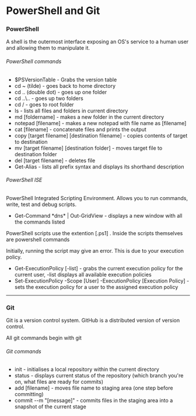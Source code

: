 # PowerShell and Git 

### PowerShell

A shell is the outermost interface exposing an OS's service to a human user and allowing them to manipulate it.

###### PowerShell commands

- $PSVersionTable - Grabs the version table
- cd ~ (tilde)  - goes back to home directory
- cd .. (double dot) - goes up one folder
- cd ..\\.. - goes up two folders
- cd / - goes to root folder
- ls - lists all files and folders in current directory
- md [foldername] - makes a new folder in the current directory
- notepad [filename] - makes a new notepad with file name as [filename]
- cat [filename] - concatenate files and prints the output
- copy [target filename] [destination filename] - copies contents of target to destination
- mv [target filename] [destination folder] - moves target file to destination folder
- del [target filename] - deletes file
- Get-Alias - lists all prefix syntax and displays its shorthand description

###### PowerShell ISE

PowerShell Integrated Scripting Environment. Allows you to run commands, write, test and debug scripts.

- Get-Command \*dns* | Out-GridView - displays a new window with all the commands listed 

PowerShell scripts use the extention [.ps1] . Inside the scripts themselves are powershell commands

Initially, running the script may give an error. This is due to your execution policy.

- Get-ExecutionPolicy [-list] - grabs the current execution policy for the current user, -list displays all available execution policies
- Set-ExecutionPolicy -Scope [User] -ExecutionPolicy [Execution Policy] - sets the execution policy for a user to the assigned execution policy

------



### Git

Git is a version control system. GitHub is a distributed version of version control.

All git commands begin with git

###### Git commands

- init - initialises a local repository within the current directory
- status - displays current status of the repository (which branch you're on, what files are ready for commits)
- add [filename] - moves file name to staging area (one step before committing)
- commit --m "[message]" - commits files in the staging area into a snapshot of the current stage

